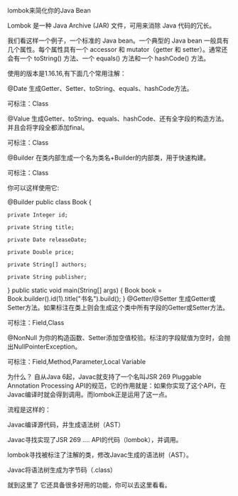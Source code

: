 lombok来简化你的Java Bean

Lombok 是一种 Java Archive (JAR) 文件，可用来消除 Java 代码的冗长。

我们看这样一个例子，一个标准的 Java bean。一个典型的 Java bean 一般具有几个属性。每个属性具有一个 accessor 和 mutator（getter 和 setter）。通常还会有一个 toString() 方法、一个 equals() 方法和一个 hashCode() 方法。

使用的版本是1.16.16,有下面几个常用注解：

@Date
生成Getter、Setter、toString、equals、hashCode方法。

可标注：Class

@Value
生成Getter、toString、equals、hashCode、还有全字段的构造方法。并且会将字段全都添加final。

可标注：Class

@Builder
在类内部生成一个名为类名+Builder的内部类，用于快速构建。

可标注：Class

你可以这样使用它:

@Builder
public class Book {

    private Integer id;

    private String title;

    private Date releaseDate;

    private Double price;

    private String[] authors;

    private String publisher;

}
public static void main(String[] args) {
    Book book = Book.builder().id(1).title("书名").build();
}
@Getter/@Setter
生成Getter或Setter方法。如果标注在类上则会生成这个类中所有字段的Getter或Setter方法。

可标注：Field,Class

@NonNull
为你的构造函数、Setter添加空值校验。标注的字段赋值为空时，会抛出NullPointerException。

可标注：Field,Method,Parameter,Local Variable

为什么？
自从Java 6起，Javac就支持了一个名叫JSR 269 Pluggable Annotation Processing API的规范，它的作用就是：如果你实现了这个API，在Javac编译时就会得到调用。而lombok正是运用了这一点。

流程是这样的：

Javac编译源代码，并生成语法树（AST）

Javac寻找实现了JSR 269 .... API的代码（lombok），并调用。

lombok寻找被标注了注解的类，修改Javac生成的语法树（AST）。

Javac将语法树生成为字节码（.class）

就到这里了
它还具备很多好用的功能，你可以去这里看看。